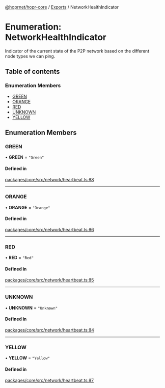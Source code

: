 [@hoprnet/hopr-core](../README.md) / [Exports](../modules.md) / NetworkHealthIndicator

# Enumeration: NetworkHealthIndicator

Indicator of the current state of the P2P network
based on the different node types we can ping.

## Table of contents

### Enumeration Members

- [GREEN](NetworkHealthIndicator.md#green)
- [ORANGE](NetworkHealthIndicator.md#orange)
- [RED](NetworkHealthIndicator.md#red)
- [UNKNOWN](NetworkHealthIndicator.md#unknown)
- [YELLOW](NetworkHealthIndicator.md#yellow)

## Enumeration Members

### GREEN

• **GREEN** = ``"Green"``

#### Defined in

[packages/core/src/network/heartbeat.ts:88](https://github.com/hoprnet/hoprnet/blob/master/packages/core/src/network/heartbeat.ts#L88)

___

### ORANGE

• **ORANGE** = ``"Orange"``

#### Defined in

[packages/core/src/network/heartbeat.ts:86](https://github.com/hoprnet/hoprnet/blob/master/packages/core/src/network/heartbeat.ts#L86)

___

### RED

• **RED** = ``"Red"``

#### Defined in

[packages/core/src/network/heartbeat.ts:85](https://github.com/hoprnet/hoprnet/blob/master/packages/core/src/network/heartbeat.ts#L85)

___

### UNKNOWN

• **UNKNOWN** = ``"Unknown"``

#### Defined in

[packages/core/src/network/heartbeat.ts:84](https://github.com/hoprnet/hoprnet/blob/master/packages/core/src/network/heartbeat.ts#L84)

___

### YELLOW

• **YELLOW** = ``"Yellow"``

#### Defined in

[packages/core/src/network/heartbeat.ts:87](https://github.com/hoprnet/hoprnet/blob/master/packages/core/src/network/heartbeat.ts#L87)
